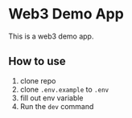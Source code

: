 # Web3 Demo App

This is a web3 demo app.

## How to use

1. clone repo
1. clone `.env.example` to `.env`
1. fill out env variable
1. Run the `dev` command
